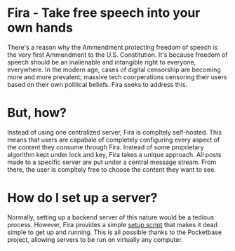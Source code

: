 # Fira - Take free speech into your own hands
There's a reason why the Ammendment protecting freedom of speech is the very first Ammendment to the U.S. Constitution. It's because freedom of speech should be an inalienable and intangible right to everyone, everywhere. In the modern age, cases of digital censorship are becoming more and more prevalent; massive tech coorperations censoring their users based on their own political beliefs. Fira seeks to address this.
# But, how?
Instead of using one centralized server, Fira is compltely self-hosted. This means that users are capabale of completely configuring every aspect of the content they consume through Fira. Instead of some proprietary algorithm kept under lock and key, Fira takes a unique approach. All posts made to a specific server are put under a central message stream. From there, the user is compltely free to choose the content they want to see.
# How do I set up a server?
Normally, setting up a backend server of this nature would be a tedious process. However, Fira provides a simple [setup script](https://github.com/Royal51651/Fira-Server-Util) that makes it dead simple to get up and running. This is all possible thanks to the Pocketbase project, allowing servers to be run on virtually any computer.

